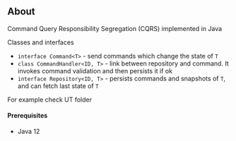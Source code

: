 ## About
Command Query Responsibility Segregation (CQRS) implemented in Java


Classes and interfaces
* `interface Command<T>` - send commands which change the state of `T`
* `class CommandHandler<ID, T>` - link between repository and command. It invokes command validation and then persists it if ok
* `interface Repository<ID, T>` - persists commands and snapshots of `T`, and can fetch last state of `T`

For example check UT folder


#### Prerequisites
* Java 12
